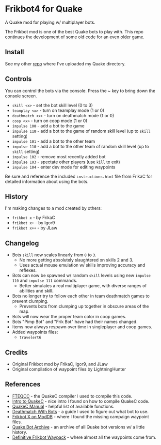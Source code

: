 # Frikbot4 for Quake

A Quake mod for playing w/ multiplayer bots.

The Frikbot mod is one of the best Quake bots to play with.  This repo continues the development of some old code for an even older game.

## Install

See my other [repo](https://github.com/whipowill/quake-dir) where I've uploaded my Quake directory.

## Controls

You can control the bots via the console.  Press the ~ key to bring down the console screen.

- ``skill <x>`` - set the bot skill level (0 to 3)
- ``teamplay <x>`` - turn on teamplay mode (1 or 0)
- ``deathmatch <x>`` - turn on deathmatch mode (1 or 0)
- ``coop <x>`` - turn on coop mode (1 or 0)
- ``impulse 100`` - add a bot to the game
- ``impulse 110`` - add a bot to the game of random skill level (up to ``skill`` setting)
- ``impulse 101`` - add a bot to the other team
- ``impulse 110`` - add a bot to the other team of random skill level (up to ``skill`` setting)
- ``impulse 102`` - remove most recently added bot
- ``impulse 103`` - spectate other players (use ``kill`` to exit)
- ``impulse 104`` - enter dev mode for editing waypoints

Be sure and reference the included ``instructions.html`` file from FrikaC for detailed information about using the bots.

## History

I'm making changes to a mod created by others:

- ``frikbot x`` - by FrikaC
- ``frikbot x+`` - by Igor9
- ``frikbot x++`` - by JLaw

## Changelog

- Bots ``skill`` now scales linearly from ``0`` to ``3``.
    - No more getting absolutely slaughtered on skills 2 and 3.
    - Uses actual mouse emulation w/ skills improving accuracy and reflexes.
- Bots can now be spawned w/ random ``skill`` levels using new ``impulse 110`` and ``impulse 111`` commands.
    - Better simulates a real multiplayer game, with diverse ranges of abilities and skill.
- Bots no longer try to follow each other in team deathmatch games to prevent clumping.
    - Prevents bots from clumping up together in obscure areas of the map.
- Bots will now wear the proper team color in coop games.
- Bots "Pimp Bot" and "Frik Bot" have had their names changed.
- Items now always respawn over time in singleplayer and coop games.
- Added waypoints files:
    - ``travelert6``

## Credits

- Original Frikbot mod by FrikaC, Igor9, and JLaw
- Original compilation of waypoint files by LightningHunter

## References

- [FTEQCC](https://www.fteqcc.org/) - the QuakeC compiler I used to compile this code.
- [Intro to QuakeC](https://codedocs.org/what-is/quakec) - nice intro I found on how to compile QuakeC code.
- [QuakeC Manual](http://www.cataboligne.org/extra/qcmanual.html#Names) - helpful list of available functions.
- [Deathmatch With Bots](https://steamcommunity.com/sharedfiles/filedetails/?id=123626484) - a guide I used to figure out what bot to use.
- [Frikbot X on ModDB](https://www.moddb.com/mods/frikbot-x) - where I found the missing campaign waypoint files.
- [Quake Bot Archive](https://github.com/Jason2Brownlee/QuakeBotArchive) - an archive of all Quake bot versions w/ a little history.
- [Definitive Frikbot Waypack](https://www.celephais.net/board/view_thread.php?id=60404) - where almost all the waypoints come from.